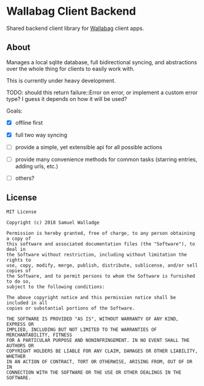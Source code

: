 
# Wallabag Client Backend

Shared backend client library for [Wallabag][wallabag] client apps.

## About

Manages a local sqlite database, full bidirectional syncing, and abstractions
over the whole thing for clients to easily work with.

This is currently under heavy development.

TODO: should this return failure::Error on error, or implement a custom error
type? I guess it depends on how it will be used?

Goals:

- [X] offline first
- [X] full two way syncing
- [ ] provide a simple, yet extensible api for all possible actions
- [ ] provide many convenience methods for common tasks (starring entries,
  adding urls, etc.)
- [ ] others?


## License

```
MIT License

Copyright (c) 2018 Samuel Walladge

Permission is hereby granted, free of charge, to any person obtaining a copy of
this software and associated documentation files (the "Software"), to deal in
the Software without restriction, including without limitation the rights to
use, copy, modify, merge, publish, distribute, sublicense, and/or sell copies of
the Software, and to permit persons to whom the Software is furnished to do so,
subject to the following conditions:

The above copyright notice and this permission notice shall be included in all
copies or substantial portions of the Software.

THE SOFTWARE IS PROVIDED "AS IS", WITHOUT WARRANTY OF ANY KIND, EXPRESS OR
IMPLIED, INCLUDING BUT NOT LIMITED TO THE WARRANTIES OF MERCHANTABILITY, FITNESS
FOR A PARTICULAR PURPOSE AND NONINFRINGEMENT. IN NO EVENT SHALL THE AUTHORS OR
COPYRIGHT HOLDERS BE LIABLE FOR ANY CLAIM, DAMAGES OR OTHER LIABILITY, WHETHER
IN AN ACTION OF CONTRACT, TORT OR OTHERWISE, ARISING FROM, OUT OF OR IN
CONNECTION WITH THE SOFTWARE OR THE USE OR OTHER DEALINGS IN THE SOFTWARE.
```


[wallabag]: https://wallabag.org/
